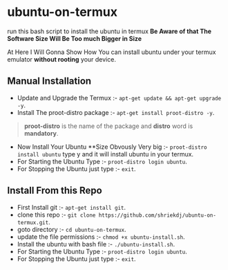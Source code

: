 # ubuntu-on-termux
run this bash script to install the ubuntu in termux **Be Aware of that The Software Size Will Be Too much Bigger in Size**

At Here I Will Gonna Show How You can install ubuntu under your termux emulator **without rooting** your device.


## Manual Installation
- Update and Upgrade the Termux :- ```apt-get update && apt-get upgrade -y```.
- Install The proot-distro package :- ```apt-get install proot-distro -y```.
> **proot-distro** is the name of the package and **distro** word is **mandatory**.
- Now Install Your Ubuntu **Size Obvously Very big :- ```proot-distro install ubuntu``` type y and it will install ubuntu in your termux.
- For Starting the Ubuntu Type :- ```proot-distro login ubuntu```.
- For Stopping the Ubuntu just type :- ```exit```.

## Install From this Repo
- First Install git :- ```apt-get install git```.
- clone this repo :- ```git clone https://github.com/shriekdj/ubuntu-on-termux.git```.
- goto directory :- ```cd ubuntu-on-termux```.
- update the file permissions :- ```chmod +x ubuntu-install.sh```.
- Install the ubuntu with bash file :- ```./ubuntu-install.sh```.
- For Starting the Ubuntu Type :- ```proot-distro login ubuntu```.
- For Stopping the Ubuntu just type :- ```exit```.


